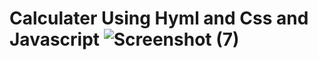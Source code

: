# Calculater Using Hyml and Css and Javascript ![Screenshot (7)](https://user-images.githubusercontent.com/83326978/125907765-0da82eb0-cf8a-4fd4-804e-1ba599c315d1.png)

